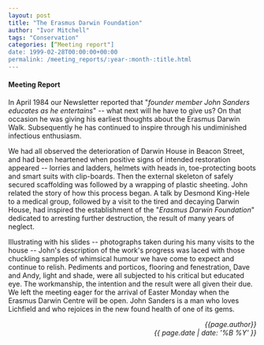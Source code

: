 ```yaml
---
layout: post
title: "The Erasmus Darwin Foundation"
author: "Ivor Mitchell"
tags: "Conservation"
categories: [“Meeting report"]
date: 1999-02-28T00:00:00+00:00
permalink: /meeting_reports/:year-:month-:title.html
---
```

#### Meeting Report ####

In April 1984 our Newsletter reported that "*founder member John Sanders educates as he entertains*" -- what next will he have to give us? On that occasion he was giving his earliest thoughts about the Erasmus Darwin Walk. Subsequently he has continued to inspire through his undiminished infectious enthusiasm. 

We had all observed the deterioration of Darwin House in Beacon Street, and had been heartened when positive signs of intended restoration appeared -- lorries and ladders, helmets with heads in, toe-protecting boots and smart suits with clip-boards. Then the external skeleton of safely secured scaffolding was followed by a wrapping of plastic sheeting. John related the story of how this process began. A talk by Desmond King-Hele to a medical group, followed by a visit to the tired and decaying Darwin House, had inspired the establishment of the "*Erasmus Darwin Foundation*" dedicated to arresting further destruction, the result of many years of neglect. 

Illustrating with his slides -- photographs taken during his many visits to the house -- John's description of the work's progress was laced with those chuckling samples of whimsical humour we have come to expect and continue to relish. Pediments and porticos, flooring and fenestration, Dave and Andy, light and shade, were all subjected to his critical but educated eye. The workmanship, the intention and the result were all given their due. We left the meeting eager for the arrival of Easter Monday when the Erasmus Darwin Centre will be open. John Sanders is a man who loves Lichfield and who rejoices in the new found health of one of its gems.

<p align="right"><i> {{page.author}} <br> {{ page.date | date: '%B %Y' }} </i></p>
